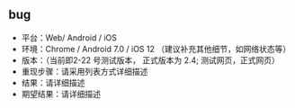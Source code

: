 ## bug
- 平台：Web/ Android / iOS
- 环境：Chrome / Android 7.0 / iOS 12 （建议补充其他细节，如网络状态等）
- 版本：（当前即2-22 号测试版本， 正式版本为 2.4; 测试网页，正式网页）
- 重现步骤：请采用列表方式详细描述
- 结果：请详细描述
- 期望结果：请详细描述
